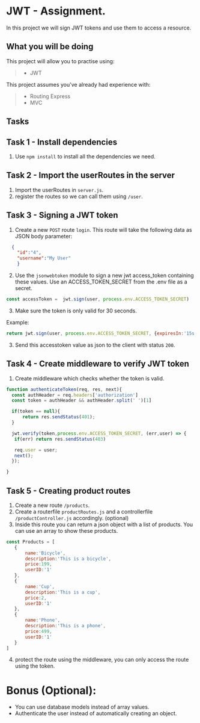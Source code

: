 # JWT - Assignment. 

In this project we will sign JWT tokens and use them to access a resource. 

## What you will be doing

This project will allow you to practise using:

> - JWT 


This project assumes you've already had experience with:

> - Routing Express
> - MVC 


## Tasks

## Task 1 - Install dependencies 
  1. Use `npm install` to install all the dependencies we need. 

## Task 2 - Import the userRoutes in the server

  1. Import the userRoutes in `server.js`.
  2. register the routes so we can call them using `/user`.

## Task 3 - Signing a JWT token
   1. Create a new `POST` route `login`. This route will take the following data as JSON body parameter: 
```json
  {
    "id":"4",
    "username":"My User"
    }
   ```
   2. Use the `jsonwebtoken` module to sign a new jwt access_token containing these values. Use an ACCESS_TOKEN_SECRET from the .env file as a secret. 
```javascript
const accessToken =  jwt.sign(user, process.env.ACCESS_TOKEN_SECRET)
   ```

   3. Make sure the token is only valid for 30 seconds. 

   Example: 
   ```javascript
   return jwt.sign(user, process.env.ACCESS_TOKEN_SECRET, {expiresIn:'15s'})
   ```
  
   3. Send this accesstoken value as json to the client with status `200`.


## Task 4 - Create middleware to verify JWT token
 1. Create middleware which checks whether the token is valid.
 
 ```javascript
function authenticateToken(req, res, next){
   const authHeader = req.headers['authorization']
   const token = authHeader && authHeader.split(' ')[1]

   if(token == null){
       return res.sendStatus(401);
   }

   jwt.verify(token,process.env.ACCESS_TOKEN_SECRET, (err,user) => {
    if(err) return res.sendStatus(403)

    req.user = user;
    next();
   });

}
   ```

   ## Task 5 - Creating product routes
   1. Create a new route `/products`. 
   2. Create a routerfile `productRoutes.js` and a controllerfile `/productController.js` accordingly. (optional)
   3. Inside this route you can return a json object with a list of products. You can use an array to show these products. 


 ```javascript
const Products = [
    {
        name:'Bicycle',
        description:'This is a bicycle',
        price:199,
        userID:'1'
    },
    {
        name:'Cup',
        description:'This is a cup',
        price:2,
        userID:'1'
    },
    {
        name:'Phone',
        description:'This is a phone',
        price:499,
        userID:'1'
    }
]
 ```
 4. protect the route using the middleware, you can only access the route using the token. 

  

# Bonus (Optional):
- You can use database models instead of array values.
- Authenticate the user instead of automatically creating an object. 





